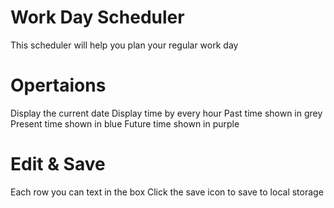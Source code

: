 # Work Day Scheduler 
This scheduler will help you plan your regular work day

# Opertaions
Display the current date 
Display time by every hour
Past time shown in grey
Present time shown in blue
Future time shown in purple

# Edit & Save
Each row you can text in the box 
Click the save icon to save to local storage
